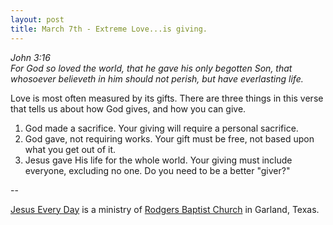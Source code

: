 ```yaml
---
layout: post
title: March 7th - Extreme Love...is giving.
---
```


_John 3:16  
For God so loved the world, that he gave his only begotten Son, that
whosoever believeth in him should not perish, but have everlasting
life._

Love is most often measured by its gifts. There are three things in
this verse that tells us about how God gives, and how you can give.
1. God made a sacrifice. Your giving will require a personal
sacrifice.
2. God gave, not requiring works. Your gift must be free, not based
upon what you get out of it.
3. Jesus gave His life for the whole world. Your giving must include
everyone, excluding no one.
Do you need to be a better "giver?"

 --

<a href=http://jesuseveryday.net>Jesus Every Day</a> is a ministry of <a href=http://rodgersbaptist.net>Rodgers Baptist Church</a> in Garland, Texas.
